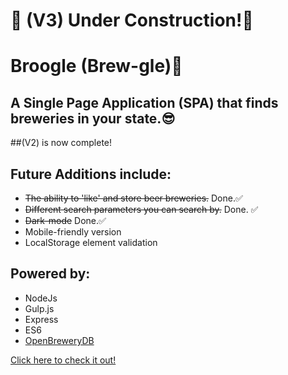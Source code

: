 # 🚧 (V3) Under Construction!🚧
# Broogle (Brew-gle)🍺

## A Single Page Application (SPA) that finds breweries in your state.😎

##(V2) is now complete!

## Future Additions include:
* ~~The ability to 'like' and store beer breweries.~~ Done.✅
* ~~Different search parameters you can search by.~~ Done. ✅
* ~~Dark-mode~~ Done.✅
* Mobile-friendly version
* LocalStorage element validation

## Powered by:
* NodeJs
* Gulp.js
* Express
* ES6
* [OpenBreweryDB](https://www.openbrewerydb.org/)

[Click here to check it out!](https://broogle.herokuapp.com/)


